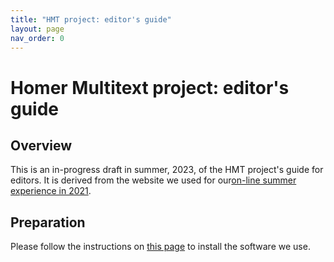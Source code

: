 ```yaml
---
title: "HMT project: editor's guide"
layout: page
nav_order: 0
---
```



# Homer Multitext project: editor's guide



## Overview

This is an in-progress draft in summer, 2023, of the HMT project's guide for editors.  It is derived from the website we used for our[on-line summer experience in 2021](https://homermultitext.github.io/hmt-se2021/).

## Preparation

Please follow the instructions on  [this page](./tech/) to install the software we use. 
